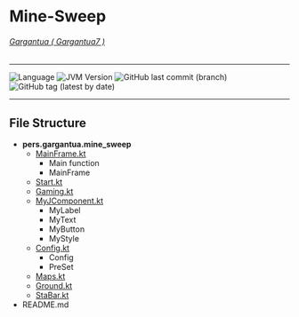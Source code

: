 # Mine-Sweep 
###### [Gargantua ( Gargantua7 )](https://www.github.com/Gargantua7)

***

![Language](https://img.shields.io/badge/Language-Kotlin-blue)
![JVM Version](https://img.shields.io/badge/JVM%20Version-1.8.0__231-yellow)
![GitHub last commit (branch)](https://img.shields.io/github/last-commit/Gargantua7/Mine-Sweep/Kotlin)
![GitHub tag (latest by date)](https://img.shields.io/github/v/tag/Gargantua7/Mine-Sweep)
***
## File Structure
- **pers.gargantua.mine_sweep**
    - [MainFrame.kt](src/pers/gargantua/mine_sweep/MainFrame.kt)
        - Main function
        - MainFrame
    - [Start.kt](src/pers/gargantua/mine_sweep/Start.kt)
    - [Gaming.kt](src/pers/gargantua/mine_sweep/Gaming.kt)
    - [MyJComponent.kt](src/pers/gargantua/mine_sweep/MyJComponent.kt)
        - MyLabel
        - MyText
        - MyButton
        - MyStyle
    - [Config.kt](src/pers/gargantua/mine_sweep/Config.kt)
        - Config
        - PreSet
    - [Maps.kt](src/pers/gargantua/mine_sweep/Maps.kt)
    - [Ground.kt](src/pers/gargantua/mine_sweep/Ground.kt)
    - [StaBar.kt](src/pers/gargantua/mine_sweep/StaBar.kt)
- README.md